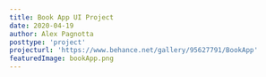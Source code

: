```yaml
---
title: Book App UI Project
date: 2020-04-19
author: Alex Pagnotta
posttype: 'project'
projecturl: 'https://www.behance.net/gallery/95627791/BookApp'
featuredImage: bookApp.png
---
```

